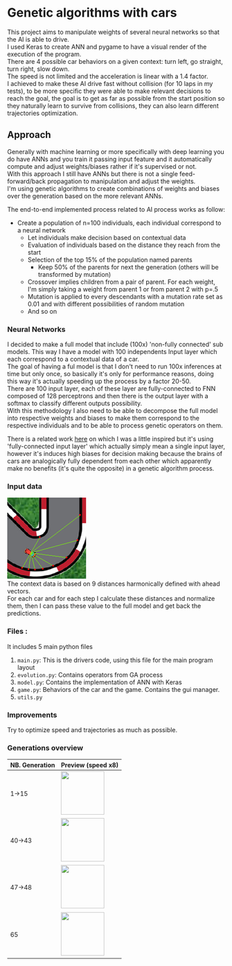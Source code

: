 # Genetic algorithms with cars
This project aims to manipulate weights of several neural networks so that the AI is able to drive.  
I used Keras to create ANN and pygame to have a visual render of the execution of the program.   
There are 4 possible car behaviors on a given context: turn left, go straight, turn right, slow down.  
The speed is not limited and the acceleration is linear with a 1.4 factor.  
I achieved to make these AI drive fast without collision (for 10 laps in my tests), to be more specific they were able to make relevant decisions to reach the goal, the goal is to get as far as possible from the start position so they naturally learn to survive from collisions, they can also learn different trajectories optimization.  

## Approach
Generally with machine learning or more specifically with deep learning you do have ANNs and you train it passing input feature and it automatically compute and adjust weights/biases rather if it's supervised or not.  
With this approach I still have ANNs but there is not a single feed-forward/back propagation to manipulation and adjust the weights.  
I'm using genetic algorithms to create combinations of weights and biases over the generation based on the more relevant ANNs.  

The end-to-end implemented process related to AI process works as follow:
- Create a population of n=100 individuals, each individual correspond to a neural network
  - Let individuals make decision based on contextual data
  - Evaluation of individuals based on the distance they reach from the start
  - Selection of the top 15% of the population named parents
     - Keep 50% of the parents for next the generation (others will be transformed by mutation)
  - Crossover implies children from a pair of parent. For each weight, I'm simply taking a weight from parent 1 or from parent 2 with p=.5
  - Mutation is applied to every descendants with a mutation rate set as 0.01 and with different possibilities of random mutation
  - And so on

### Neural Networks
I decided to make a full model that include (100x) 'non-fully connected' sub models. This way I have a model with 100 independents Input layer which each correspond to a contextual data of a car.  
The goal of having a ful model is that I don't need to run 100x inferences at time but only once, so basically it's only for performance reasons, doing this way it's actually speeding up the process by a factor 20-50.  
There are 100 input layer, each of these layer are fully-connected to FNN composed of 128 perceptrons and then there is the output layer with a softmax to classify different outputs possibility.  
With this methodology I also need to be able to decompose the full model into respective weights and biases to make them correspond to the respective individuals and to be able to process genetic operators on them. 

There is a related work [here](https://github.com/swordey/Genetic2DCarGame) on which I was a little inspired but it's using 'fully-connected input layer' which actually simply mean a single input layer, however it's induces high biases for decision making because the brains of cars are analogically fully dependent from each other which apparently make no benefits (it's quite the opposite) in a genetic algorithm process.


### Input data
![Data context](data/sample.png "context data")  
The context data is based on 9 distances harmonically defined with ahead vectors.  
For each car and for each step I calculate these distances and normalize them, then I can pass these value to the full model and get back the predictions.  

### Files :
It includes 5 main python files
1. `main.py`: This is the drivers code, using this file for the main program layout
2. `evolution.py`: Contains operators from GA process
3. `model.py`: Contains the implementation of ANN with Keras
4. `game.py`: Behaviors of the car and the game. Contains the gui manager.
5. `utils.py`


### Improvements
Try to optimize speed and trajectories as much as possible.

### Generations overview

| NB. Generation | Preview (speed x8)                                                                                                                                     |
|----------------|--------------------------------------------------------------------------------------------------------------------------------------------------------|
| 1→15           | <img src="https://user-images.githubusercontent.com/74459226/177371768-70bf03b9-9581-47e9-b63f-efdb55eb0d5d.gif" style="height: 100px; width:100px;"/> |
| 40→43          | <img src="https://user-images.githubusercontent.com/74459226/177371691-1bce17d5-21aa-43ea-a7b2-8984a8cd2fea.gif" style="height: 100px; width:100px;"/> |
| 47→48          | <img src="https://user-images.githubusercontent.com/74459226/177371604-1d761bc5-ea9b-4ef5-a8c4-c4e509b8e221.gif" style="height: 100px; width:100px;"/> |
| 65             | <img src="https://user-images.githubusercontent.com/74459226/177371465-dcb5a048-01ea-493e-8b8b-5ffc6d6ac494.gif" style="height: 100px; width:100px;">  |